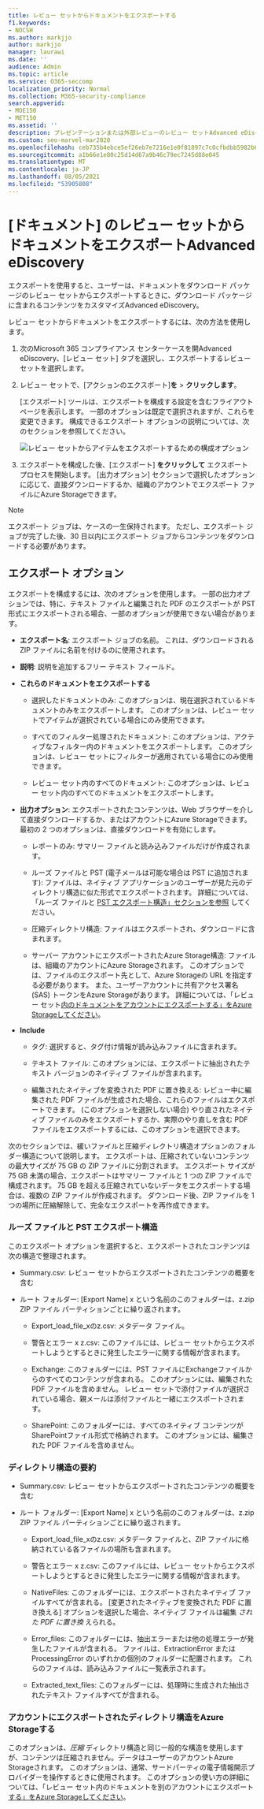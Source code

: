 ```yaml
---
title: レビュー セットからドキュメントをエクスポートする
f1.keywords:
- NOCSH
ms.author: markjjo
author: markjjo
manager: laurawi
ms.date: ''
audience: Admin
ms.topic: article
ms.service: O365-seccomp
localization_priority: Normal
ms.collection: M365-security-compliance
search.appverid:
- MOE150
- MET150
ms.assetid: ''
description: プレゼンテーションまたは外部レビューのレビュー セットAdvanced eDiscoveryコンテンツを選択してエクスポートする方法について説明します。
ms.custom: seo-marvel-mar2020
ms.openlocfilehash: ceb735b4ebce5ef26eb7e7216e1e0f81897c7c0cfbdbb5982b632e6f355e442a
ms.sourcegitcommit: a1b66e1e80c25d14d67a9b46c79ec7245d88e045
ms.translationtype: MT
ms.contentlocale: ja-JP
ms.lasthandoff: 08/05/2021
ms.locfileid: "53905808"
---
```

# <a name="export-documents-from-a-review-set-in-advanced-ediscovery"></a>[ドキュメント] のレビュー セットからドキュメントをエクスポートAdvanced eDiscovery

エクスポートを使用すると、ユーザーは、ドキュメントをダウンロード パッケージのレビュー セットからエクスポートするときに、ダウンロード パッケージに含まれるコンテンツをカスタマイズAdvanced eDiscovery。

レビュー セットからドキュメントをエクスポートするには、次の方法を使用します。

1. 次のMicrosoft 365 コンプライアンス センターケースを開Advanced eDiscovery、[レビュー セット] タブを選択し、エクスポートするレビュー セットを選択します。

2. レビュー セットで、[アクションのエクスポート]**を**  >  **クリックします**。

   [エクスポート] ツールは、エクスポートを構成する設定を含むフライアウト ページを表示します。 一部のオプションは既定で選択されますが、これらを変更できます。 構成できるエクスポート オプションの説明については、次のセクションを参照してください。

   ![レビュー セットからアイテムをエクスポートするための構成オプション](../media/bcfc72c7-4a01-4697-9e16-2965b7f04fdb.png)

3. エクスポートを構成した後、[エクスポート] **をクリックして** エクスポート プロセスを開始します。 [出力オプション] セクションで選択したオプションに応じて、直接ダウンロードするか、組織のアカウントでエクスポート ファイルにAzure Storageできます。

> [!NOTE]
> エクスポート ジョブは、ケースの一生保持されます。 ただし、エクスポート ジョブが完了した後、30 日以内にエクスポート ジョブからコンテンツをダウンロードする必要があります。

## <a name="export-options"></a>エクスポート オプション

エクスポートを構成するには、次のオプションを使用します。 一部の出力オプションでは、特に、テキスト ファイルと編集された PDF のエクスポートが PST 形式にエクスポートされる場合、一部のオプションが使用できない場合があります。

- **エクスポート名**: エクスポート ジョブの名前。 これは、ダウンロードされる ZIP ファイルに名前を付けるのに使用されます。

- **説明**: 説明を追加するフリー テキスト フィールド。

- **これらのドキュメントをエクスポートする**

  - 選択したドキュメントのみ: このオプションは、現在選択されているドキュメントのみをエクスポートします。 このオプションは、レビュー セットでアイテムが選択されている場合にのみ使用できます。
  
  - すべてのフィルター処理されたドキュメント: このオプションは、アクティブなフィルター内のドキュメントをエクスポートします。 このオプションは、レビュー セットにフィルターが適用されている場合にのみ使用できます。
  
  - レビュー セット内のすべてのドキュメント: このオプションは、レビュー セット内のすべてのドキュメントをエクスポートします。

- **出力オプション**: エクスポートされたコンテンツは、Web ブラウザーを介して直接ダウンロードするか、またはアカウントにAzure Storageできます。 最初の 2 つのオプションは、直接ダウンロードを有効にします。
  
  - レポートのみ: サマリー ファイルと読み込みファイルだけが作成されます。
  
  - ルーズ ファイルと PST (電子メールは可能な場合は PST に追加されます): ファイルは、ネイティブ アプリケーションのユーザーが見た元のディレクトリ構造に似た形式でエクスポートされます。  詳細については、「ルーズ ファイルと [PST エクスポート構造」セクションを参照](#loose-files-and-pst-export-structure) してください。
  
  - 圧縮ディレクトリ構造: ファイルはエクスポートされ、ダウンロードに含まれます。
  
  - サーバー アカウントにエクスポートされたAzure Storage構造: ファイルは、組織のアカウントにAzure Storageされます。 このオプションでは、ファイルのエクスポート先として、Azure Storageの URL を指定する必要があります。 また、ユーザーアカウントに共有アクセス署名 (SAS) トークンをAzure Storageがあります。 詳細については、「レビュー セット[内のドキュメントをアカウントにエクスポートする」をAzure Storageしてください](download-export-jobs.md)。

- **Include**
  
  - タグ: 選択すると、タグ付け情報が読み込みファイルに含まれます。
  
  - テキスト ファイル: このオプションには、エクスポートに抽出されたテキスト バージョンのネイティブ ファイルが含まれます。
  
  - 編集されたネイティブを変換された PDF に置き換える: レビュー中に編集された PDF ファイルが生成された場合、これらのファイルはエクスポートできます。 (このオプションを選択しない場合) やり直されたネイティブ ファイルのみをエクスポートするか、実際のやり直しを含む PDF ファイルをエクスポートするには、このオプションを選択できます。

次のセクションでは、緩いファイルと圧縮ディレクトリ構造オプションのフォルダー構造について説明します。 エクスポートは、圧縮されていないコンテンツの最大サイズが 75 GB の ZIP ファイルに分割されます。 エクスポート サイズが 75 GB 未満の場合、エクスポートはサマリー ファイルと 1 つの ZIP ファイルで構成されます。 75 GB を超える圧縮されていないデータをエクスポートする場合は、複数の ZIP ファイルが作成されます。 ダウンロード後、ZIP ファイルを 1 つの場所に圧縮解除して、完全なエクスポートを再作成できます。

### <a name="loose-files-and-pst-export-structure"></a>ルーズ ファイルと PST エクスポート構造

このエクスポート オプションを選択すると、エクスポートされたコンテンツは次の構造で整理されます。

- Summary.csv: レビュー セットからエクスポートされたコンテンツの概要を含む

- ルート フォルダー: [Export Name] x という名前のこのフォルダーは、z.zip ZIP ファイル パーティションごとに繰り返されます。
  
  - Export_load_file_xのz.csv: メタデータ ファイル。
  
  - 警告とエラー x z.csv: このファイルには、レビュー セットからエクスポートしようとするときに発生したエラーに関する情報が含まれます。
  
  - Exchange: このフォルダーには、PST ファイルにExchangeファイルからのすべてのコンテンツが含まれる。 このオプションには、編集された PDF ファイルを含めません。 レビュー セットで添付ファイルが選択されている場合、親メールは添付ファイルと一緒にエクスポートされます。
  
  - SharePoint: このフォルダーには、すべてのネイティブ コンテンツがSharePointファイル形式で格納されます。 このオプションには、編集された PDF ファイルを含めません。

### <a name="condensed-directory-structure"></a>ディレクトリ構造の要約

- Summary.csv: レビュー セットからエクスポートされたコンテンツの概要を含む

- ルート フォルダー: [Export Name] x という名前のこのフォルダーは、z.zip ZIP ファイル パーティションごとに繰り返されます。
  
  - Export_load_file_xのz.csv: メタデータ ファイルと、ZIP ファイルに格納されている各ファイルの場所も含まれます。
  
  - 警告とエラー x z.csv: このファイルには、レビュー セットからエクスポートしようとするときに発生したエラーに関する情報が含まれます。

  - NativeFiles: このフォルダーには、エクスポートされたネイティブ ファイルすべてが含まれる。 [変更されたネイティブを変換された PDF に置き換える] オプションを選択した場合、ネイティブ ファイルは編集 *された PDF に置き換* えられる。
  
  - Error_files: このフォルダーには、抽出エラーまたは他の処理エラーが発生したファイルが含まれる。 ファイルは、ExtractionError または ProcessingError のいずれかの個別のフォルダーに配置されます。 これらのファイルは、読み込みファイルに一覧表示されます。

  - Extracted_text_files: このフォルダーには、処理時に生成された抽出されたテキスト ファイルすべてが含まれる。

### <a name="condensed-directory-structure-exported-to-your-azure-storage-account"></a>アカウントにエクスポートされたディレクトリ構造をAzure Storageする

このオプションは、*圧縮* ディレクトリ構造と同じ一般的な構造を使用しますが、コンテンツは圧縮されません。データはユーザーのアカウントAzure Storageされます。 このオプションは、通常、サードパーティの電子情報開示プロバイダーを操作するときに使用されます。 このオプションの使い方の詳細については、「レビュー セット内のドキュメントを別のアカウントにエクスポート[する」をAzure Storageしてください](download-export-jobs.md)。
